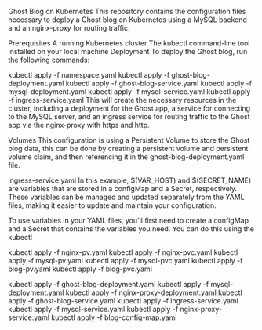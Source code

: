 Ghost Blog on Kubernetes
This repository contains the configuration files necessary to deploy a Ghost blog on Kubernetes using a MySQL backend and an nginx-proxy for routing traffic.

Prerequisites
A running Kubernetes cluster
The kubectl command-line tool installed on your local machine
Deployment
To deploy the Ghost blog, run the following commands:

kubectl apply -f namespace.yaml 
kubectl apply -f ghost-blog-deployment.yaml
kubectl apply -f ghost-blog-service.yaml
kubectl apply -f mysql-deployment.yaml
kubectl apply -f mysql-service.yaml
kubectl apply -f ingress-service.yaml
This will create the necessary resources in the cluster, including a deployment for the Ghost app, a service for connecting to the MySQL server, and an ingress service for routing traffic to the Ghost app via the nginx-proxy with https and http.

Volumes
This configuration is using a Persistent Volume to store the Ghost blog data, this can be done by creating a persistent volume and persistent volume claim, and then referencing it in the ghost-blog-deployment.yaml file.

ingress-service.yaml
In this example, $(VAR_HOST) and $(SECRET_NAME) are variables that are stored in a configMap and a Secret, respectively. These variables can be managed and updated separately from the YAML files, making it easier to update and maintain your configuration.

To use variables in your YAML files, you'll first need to create a configMap and a Secret that contains the variables you need. You can do this using the kubectl


kubectl apply -f nginx-pv.yaml
kubectl apply -f nginx-pvc.yaml
kubectl apply -f mysql-pv.yaml
kubectl apply -f mysql-pvc.yaml
kubectl apply -f blog-pv.yaml
kubectl apply -f blog-pvc.yaml

kubectl apply -f ghost-blog-deployment.yaml
kubectl apply -f mysql-deployment.yaml
kubectl apply -f nginx-proxy-deployment.yaml
kubectl apply -f ghost-blog-service.yaml
kubectl apply -f ingress-service.yaml
kubectl apply -f mysql-service.yaml
kubectl apply -f nginx-proxy-service.yaml
kubectl apply -f blog-config-map.yaml
